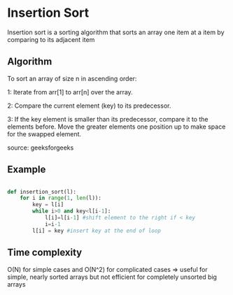 # Insertion Sort

Insertion sort is a sorting algorithm that sorts an array one item at a item by comparing to its adjacent item

## Algorithm

To sort an array of size n in ascending order: 

1: Iterate from arr[1] to arr[n] over the array. 

2: Compare the current element (key) to its predecessor. 

3: If the key element is smaller than its predecessor, compare it to the elements before. Move the greater elements one position up to make space for the swapped element.

source: geeksforgeeks

## Example 

```python

def insertion_sort(l):
    for i in range(1, len(l)):
        key = l[i]
        while i>0 and key<l[i-1]:
            l[i]=l[i-1] #shift element to the right if < key 
            i=i-1
        l[i] = key #insert key at the end of loop
```

## Time complexity 

O(N) for simple cases and O(N^2) for complicated cases 
=> useful for simple, nearly sorted arrays but not efficient for completely unsorted big arrays


